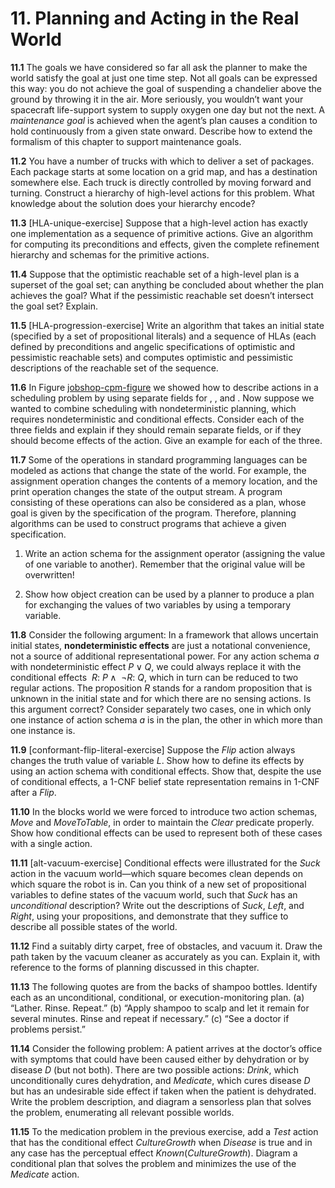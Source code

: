 
# 11. Planning and Acting in the Real World

**11.1** The goals we have considered so far all ask the planner to make the
world satisfy the goal at just one time step. Not all goals can be
expressed this way: you do not achieve the goal of suspending a
chandelier above the ground by throwing it in the air. More seriously,
you wouldn’t want your spacecraft life-support system to supply oxygen
one day but not the next. A *maintenance goal* is achieved
when the agent’s plan causes a condition to hold continuously from a
given state onward. Describe how to extend the formalism of this chapter
to support maintenance goals.

**11.2** You have a number of trucks with which to deliver a set of packages.
Each package starts at some location on a grid map, and has a
destination somewhere else. Each truck is directly controlled by moving
forward and turning. Construct a hierarchy of high-level actions for
this problem. What knowledge about the solution does your hierarchy
encode?

**11.3** \[HLA-unique-exercise\] Suppose that a high-level action has exactly one
implementation as a sequence of primitive actions. Give an algorithm for
computing its preconditions and effects, given the complete refinement
hierarchy and schemas for the primitive actions.

**11.4** Suppose that the optimistic reachable set of a high-level plan is a
superset of the goal set; can anything be concluded about whether the
plan achieves the goal? What if the pessimistic reachable set doesn’t
intersect the goal set? Explain.

**11.5** \[HLA-progression-exercise\] Write an algorithm that takes an initial
state (specified by a set of propositional literals) and a sequence of
HLAs (each defined by preconditions and angelic specifications of
optimistic and pessimistic reachable sets) and computes optimistic and
pessimistic descriptions of the reachable set of the sequence.

**11.6** In Figure [jobshop-cpm-figure](#/) we showed how to describe
actions in a scheduling problem by using separate fields for , , and .
Now suppose we wanted to combine scheduling with nondeterministic
planning, which requires nondeterministic and conditional effects.
Consider each of the three fields and explain if they should remain
separate fields, or if they should become effects of the action. Give an
example for each of the three.

**11.7** Some of the operations in standard programming languages can be modeled
as actions that change the state of the world. For example, the
assignment operation changes the contents of a memory location, and the
print operation changes the state of the output stream. A program
consisting of these operations can also be considered as a plan, whose
goal is given by the specification of the program. Therefore, planning
algorithms can be used to construct programs that achieve a given
specification.

1.  Write an action schema for the assignment operator (assigning the
    value of one variable to another). Remember that the original value
    will be overwritten!

2.  Show how object creation can be used by a planner to produce a plan
    for exchanging the values of two variables by using a
    temporary variable.

**11.8** Consider the following argument: In a framework that allows uncertain
initial states, **nondeterministic effects**
are just a notational convenience, not a source of additional
representational power. For any action schema $a$ with nondeterministic
effect $P \lor Q$, we could always replace it with the conditional
effects ${{\mbox{}}~R{:}~P} \land
{{\mbox{}}~\lnot R{:}~Q}$, which in turn can be
reduced to two regular actions. The proposition $R$ stands for a random
proposition that is unknown in the initial state and for which there are
no sensing actions. Is this argument correct? Consider separately two
cases, one in which only one instance of action schema $a$ is in the
plan, the other in which more than one instance is.

**11.9** \[conformant-flip-literal-exercise\] Suppose the ${Flip}$ action
always changes the truth value of variable $L$. Show how to define its
effects by using an action schema with conditional effects. Show that,
despite the use of conditional effects, a 1-CNF belief state
representation remains in 1-CNF after a ${Flip}$.

**11.10** In the blocks world we were forced to introduce two action schemas,
${Move}$ and ${MoveToTable}$, in order to maintain the ${Clear}$
predicate properly. Show how conditional effects can be used to
represent both of these cases with a single action.

**11.11** \[alt-vacuum-exercise\] Conditional effects were illustrated for the
${Suck}$ action in the vacuum world—which square becomes clean depends
on which square the robot is in. Can you think of a new set of
propositional variables to define states of the vacuum world, such that
${Suck}$ has an *unconditional* description? Write out
the descriptions of ${Suck}$, ${Left}$, and ${Right}$, using your
propositions, and demonstrate that they suffice to describe all possible
states of the world.

**11.12** Find a suitably dirty carpet, free of obstacles, and vacuum it. Draw the
path taken by the vacuum cleaner as accurately as you can. Explain it,
with reference to the forms of planning discussed in this chapter.

**11.13** The following quotes are from the backs of shampoo bottles. Identify
each as an unconditional, conditional, or execution-monitoring plan. (a)
“Lather. Rinse. Repeat.” (b) “Apply shampoo to scalp and let it remain
for several minutes. Rinse and repeat if necessary.” (c) “See a doctor
if problems persist.”

**11.14** Consider the following problem: A patient arrives at the doctor’s office
with symptoms that could have been caused either by dehydration or by
disease $D$ (but not both). There are two possible actions: ${Drink}$,
which unconditionally cures dehydration, and ${Medicate}$, which cures
disease $D$ but has an undesirable side effect if taken when the patient
is dehydrated. Write the problem description, and diagram a sensorless
plan that solves the problem, enumerating all relevant possible worlds.

**11.15** To the medication problem in the previous exercise, add a ${Test}$
action that has the conditional effect ${CultureGrowth}$ when
${Disease}$ is true and in any case has the perceptual effect
${Known}({CultureGrowth})$. Diagram a conditional plan that solves
the problem and minimizes the use of the ${Medicate}$ action.

